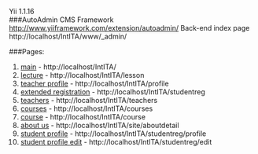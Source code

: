 Yii 1.1.16 <br/>
###AutoAdmin CMS Framework http://www.yiiframework.com/extension/autoadmin/
Back-end index page http://localhost/IntITA/www/_admin/

###Pages:
1. [main](http://localhost/IntITA/) - http://localhost/IntITA/ <br/>
2. [lecture](http://localhost/IntITA/lesson) - http://localhost/IntITA/lesson <br/>
3. [teacher profile](http://localhost/IntITA/profile) - http://localhost/IntITA/profile <br/>
4. [extended registration](http://localhost/IntITA/studentreg) - http://localhost/IntITA/studentreg<br/>
5. [teachers](http://localhost/IntITA/teachers) - http://localhost/IntITA/teachers <br/>
6. [courses](http://localhost/IntITA/courses) - http://localhost/IntITA/courses <br/>
7. [course](http://localhost/IntITA/course) - http://localhost/IntITA/course <br/>
8. [about us](http://localhost/IntITA/site/aboutdetail) - http://localhost/IntITA/site/aboutdetail   
9. [student profile](http://localhost/IntITA/studentreg/profile) - http://localhost/IntITA/studentreg/profile
10. [student profile edit](http://localhost/IntITA/studentreg/edit) - http://localhost/IntITA/studentreg/edit

